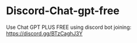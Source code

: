 # Discord-Chat-gpt-free
Use Chat GPT PLUS FREE using discord bot joining: https://discord.gg/BTzCaghJ3Y







                                                                                                                               